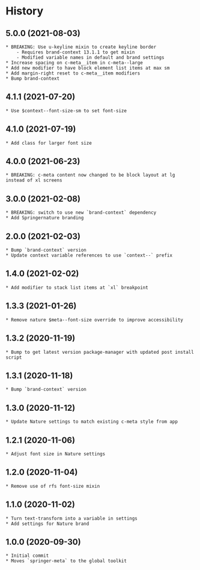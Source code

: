 # History

## 5.0.0 (2021-08-03)
    * BREAKING: Use u-keyline mixin to create keyline border
        - Requires brand-context 13.1.1 to get mixin
        - Modified variable names in default and brand settings
    * Increase spacing on c-meta__item in c-meta--large
    * Add new modifier to have block element list items at max sm
    * Add margin-right reset to c-meta__item modifiers
    * Bump brand-context

## 4.1.1 (2021-07-20)
    * Use $context--font-size-sm to set font-size

## 4.1.0 (2021-07-19)
    * Add class for larger font size

## 4.0.0 (2021-06-23)
    * BREAKING: c-meta content now changed to be block layout at lg instead of xl screens

## 3.0.0 (2021-02-08)
    * BREAKING: switch to use new `brand-context` dependency
    * Add Springernature branding

## 2.0.0 (2021-02-03)
    * Bump `brand-context` version
    * Update context variable references to use `context--` prefix

## 1.4.0 (2021-02-02)
    * Add modifier to stack list items at `xl` breakpoint

## 1.3.3 (2021-01-26)
    * Remove nature $meta--font-size override to improve accessibility

## 1.3.2 (2020-11-19)
    * Bump to get latest version package-manager with updated post install script

## 1.3.1 (2020-11-18)
    * Bump `brand-context` version

## 1.3.0 (2020-11-12)
    * Update Nature settings to match existing c-meta style from app

## 1.2.1 (2020-11-06)
    * Adjust font size in Nature settings 
    
## 1.2.0 (2020-11-04)
    * Remove use of rfs font-size mixin

## 1.1.0 (2020-11-02)
    * Turn text-transform into a variable in settings
    * Add settings for Nature brand

## 1.0.0 (2020-09-30)
    * Initial commit
	* Moves `springer-meta` to the global toolkit
